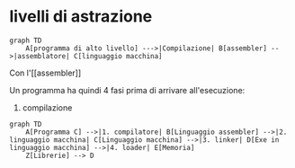 # livelli di astrazione

```mermaid
graph TD
	A[programma di alto livello] --->|Compilazione| B[assembler] -->|assemblatore| C[linguaggio macchina]
```

Con l'[[assembler]]



Un programma ha quindi 4 fasi prima di arrivare all'esecuzione:
1. compilazione



```mermaid
graph TD
	A[Programma C] -->|1. compilatore| B[Linguaggio assembler] -->|2. linguaggio macchina| C[Linguaggio macchina] -->|3. linker| D[Exe in linguaggio macchina] -->|4. loader| E[Memoria]
	Z[Librerie] --> D
```
